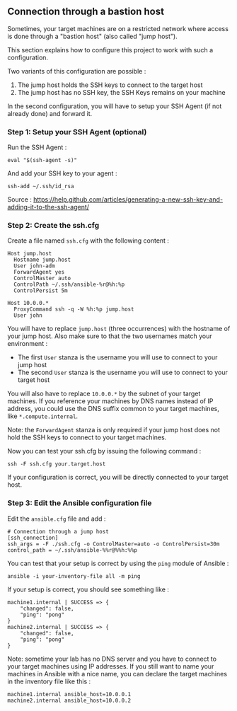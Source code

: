 ## Connection through a bastion host

Sometimes, your target machines are on a restricted network where access is
done through a "bastion host" (also called "jump host").

This section explains how to configure this project to work with such a
configuration.

Two variants of this configuration are possible :
 1. The jump host holds the SSH keys to connect to the target host
 2. The jump host has no SSH key, the SSH Keys remains on your machine

In the second configuration, you will have to setup your SSH Agent (if not
already done) and forward it.

### Step 1: Setup your SSH Agent (optional)

Run the SSH Agent :
```
eval "$(ssh-agent -s)"
```

And add your SSH key to your agent :
```
ssh-add ~/.ssh/id_rsa
```

Source : https://help.github.com/articles/generating-a-new-ssh-key-and-adding-it-to-the-ssh-agent/

### Step 2: Create the ssh.cfg

Create a file named `ssh.cfg` with the following content :
```
Host jump.host
  Hostname jump.host
  User john-adm
  ForwardAgent yes
  ControlMaster auto
  ControlPath ~/.ssh/ansible-%r@%h:%p
  ControlPersist 5m

Host 10.0.0.*
  ProxyCommand ssh -q -W %h:%p jump.host
  User john
```

You will have to replace `jump.host` (three occurrences) with the hostname of your jump host.
Also make sure to that the two usernames match your environment :
- The first `User` stanza is the username you will use to connect to your jump host
- The second `User` stanza is the username you will use to connect to your target host

You will also have to replace `10.0.0.*` by the subnet of your target machines.
If you reference your machines by DNS names instead of IP address, you could use
the DNS suffix common to your target machines, like `*.compute.internal`.

Note: the `ForwardAgent` stanza is only required if your jump host does not hold
the SSH keys to connect to your target machines.

Now you can test your ssh.cfg by issuing the following command :
```
ssh -F ssh.cfg your.target.host
```
If your configuration is correct, you will be directly connected to your target
host.

### Step 3: Edit the Ansible configuration file

Edit the `ansible.cfg` file and add :
```
# Connection through a jump host
[ssh_connection]
ssh_args = -F ./ssh.cfg -o ControlMaster=auto -o ControlPersist=30m
control_path = ~/.ssh/ansible-%%r@%%h:%%p
```

You can test that your setup is correct by using the `ping` module of Ansible :
```
ansible -i your-inventory-file all -m ping
```

If your setup is correct, you should see something like :
```
machine1.internal | SUCCESS => {
    "changed": false,
    "ping": "pong"
}
machine2.internal | SUCCESS => {
    "changed": false,
    "ping": "pong"
}
```

Note: sometime your lab has no DNS server and you have to connect to your target
machines using IP addresses. If you still want to name your machines in Ansible
with a nice name, you can declare the target machines in the inventory file like this :
```
machine1.internal ansible_host=10.0.0.1
machine2.internal ansible_host=10.0.0.2
```
